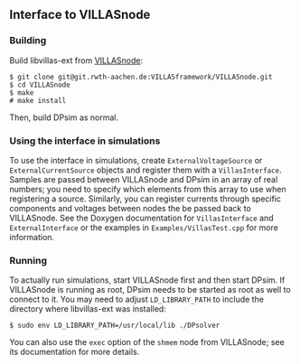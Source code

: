 ## Interface to VILLASnode

### Building

Build libvillas-ext from [VILLASnode](https://git.rwth-aachen.de/VILLASframework/VILLASnode):

```
$ git clone git@git.rwth-aachen.de:VILLASframework/VILLASnode.git
$ cd VILLASnode
$ make
# make install
```

Then, build DPsim as normal.

### Using the interface in simulations

To use the interface in simulations, create `ExternalVoltageSource` or
`ExternalCurrentSource` objects and register them with a `VillasInterface`.
Samples are passed between VILLASnode and DPsim in an array of real numbers; you
need to specify which elements from this array to use when registering a source.
Similarly, you can register currents through specific components and voltages
between nodes the be passed back to VILLASnode. See the Doxygen documentation for
`VillasInterface` and `ExternalInterface` or the examples in `Examples/VillasTest.cpp` for more information.

### Running

To actually run simulations, start VILLASnode first and then start DPsim. If
VILLASnode is running as root, DPsim needs to be started as root as well to
connect to it. You may need to adjust `LD_LIBRARY_PATH` to include the directory
where libvillas-ext was installed:

```
$ sudo env LD_LIBRARY_PATH=/usr/local/lib ./DPsolver
```

You can also use the `exec` option of the `shmem` node from VILLASnode; see its
documentation for more details.
